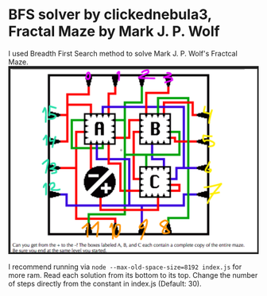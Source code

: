 # BFS solver by clickednebula3, Fractal Maze by Mark J. P. Wolf

I used Breadth First Search method to solve Mark J. P. Wolf's Fractcal Maze.
![](https://github.com/clickednebula3/Mark-J-P-Wolf-Fractal-Puzzle/blob/main/markpuzzle.png?raw=true)

I recommend running via `node --max-old-space-size=8192 index.js` for more ram.
Read each solution from its bottom to its top.
Change the number of steps directly from the constant in index.js (Default: 30).